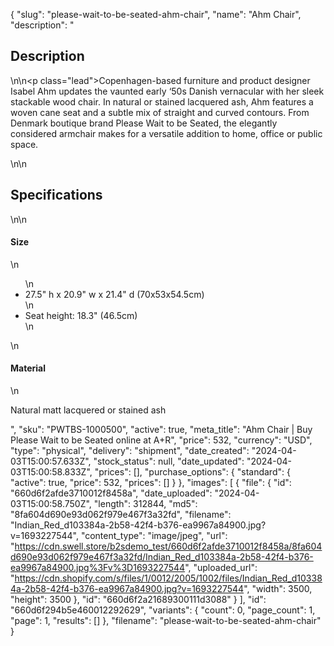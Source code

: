 {
  "slug": "please-wait-to-be-seated-ahm-chair",
  "name": "Ahm Chair",
  "description": "<h2>Description</h2>\n<!-- split -->\n<p class=\"lead\">Copenhagen-based furniture and product designer Isabel Ahm updates the vaunted early ‘50s Danish vernacular with her sleek stackable wood chair. In natural or stained lacquered ash, Ahm features a woven cane seat and a subtle mix of straight and curved contours. From Denmark boutique brand Please Wait to be Seated, the elegantly considered armchair makes for a versatile addition to home, office or public space.</p>\n<!-- split -->\n<h2>Specifications</h2>\n<!-- split -->\n<h4>Size</h4>\n<ul>\n<li>27.5\" h x 20.9\" w x 21.4\" d (70x53x54.5cm)</li>\n<li>Seat height: 18.3\" (46.5cm)</li>\n</ul>\n<h4>Material</h4>\n<p>Natural matt lacquered or stained ash</p>",
  "sku": "PWTBS-1000500",
  "active": true,
  "meta_title": "Ahm Chair | Buy Please Wait to be Seated online at A+R",
  "price": 532,
  "currency": "USD",
  "type": "physical",
  "delivery": "shipment",
  "date_created": "2024-04-03T15:00:57.633Z",
  "stock_status": null,
  "date_updated": "2024-04-03T15:00:58.833Z",
  "prices": [],
  "purchase_options": {
    "standard": {
      "active": true,
      "price": 532,
      "prices": []
    }
  },
  "images": [
    {
      "file": {
        "id": "660d6f2afde3710012f8458a",
        "date_uploaded": "2024-04-03T15:00:58.750Z",
        "length": 312844,
        "md5": "8fa604d690e93d062f979e467f3a32fd",
        "filename": "Indian_Red_d103384a-2b58-42f4-b376-ea9967a84900.jpg?v=1693227544",
        "content_type": "image/jpeg",
        "url": "https://cdn.swell.store/b2sdemo_test/660d6f2afde3710012f8458a/8fa604d690e93d062f979e467f3a32fd/Indian_Red_d103384a-2b58-42f4-b376-ea9967a84900.jpg%3Fv%3D1693227544",
        "uploaded_url": "https://cdn.shopify.com/s/files/1/0012/2005/1002/files/Indian_Red_d103384a-2b58-42f4-b376-ea9967a84900.jpg?v=1693227544",
        "width": 3500,
        "height": 3500
      },
      "id": "660d6f2a21689300111d3088"
    }
  ],
  "id": "660d6f294b5e460012292629",
  "variants": {
    "count": 0,
    "page_count": 1,
    "page": 1,
    "results": []
  },
  "filename": "please-wait-to-be-seated-ahm-chair"
}